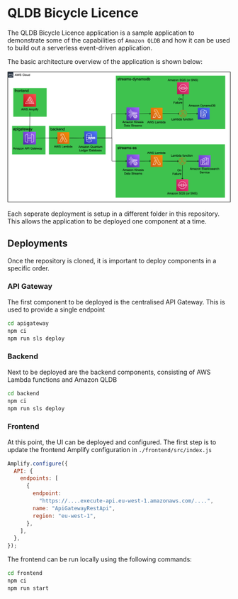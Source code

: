 # QLDB Bicycle Licence

The QLDB Bicycle Licence application is a sample application to demonstrate some of the capabilities of `Amazon QLDB` and how it can be used to build out a serverless event-driven application.

The basic architecture overview of the application is shown below:

![Architecture Overview](images/architecture-overview.png)

Each seperate deployment is setup in a different folder in this repository. This allows the application to be deployed one component at a time.

## Deployments

Once the repository is cloned, it is important to deploy components in a specific order.

### API Gateway

The first component to be deployed is the centralised API Gateway. This is used to provide a single endpoint

``` bash
cd apigateway
npm ci
npm run sls deploy
```

### Backend

Next to be deployed are the backend components, consisting of AWS Lambda functions and Amazon QLDB

``` bash
cd backend
npm ci
npm run sls deploy
```

### Frontend

At this point, the UI can be deployed and configured. The first step is to update the frontend Amplify configuration in ```./frontend/src/index.js```

``` javascript
Amplify.configure({
  API: {
    endpoints: [
      {
        endpoint:
          "https://....execute-api.eu-west-1.amazonaws.com/....",
        name: "ApiGatewayRestApi",
        region: "eu-west-1",
      },
    ],
  },
});
```

The frontend can be run locally using the following commands:

``` bash
cd frontend
npm ci
npm run start
```
